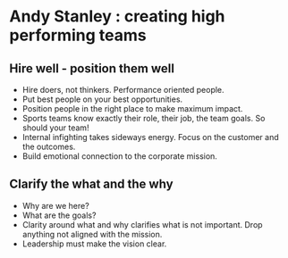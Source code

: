 # Andy Stanley : creating high performing teams

## Hire well - position them well

* Hire doers, not thinkers. Performance oriented people.
* Put best people on your best opportunities.
* Position people in the right place to make maximum impact.
* Sports teams know exactly their role, their job, the team goals. So should your team!
* Internal infighting takes sideways energy. Focus on the customer and the outcomes.
* Build emotional connection to the corporate mission.

## Clarify the what and the why

* Why are we here?
* What are the goals?
* Clarity around what and why clarifies what is not important. Drop anything not aligned with the mission.
* Leadership must make the vision clear.
